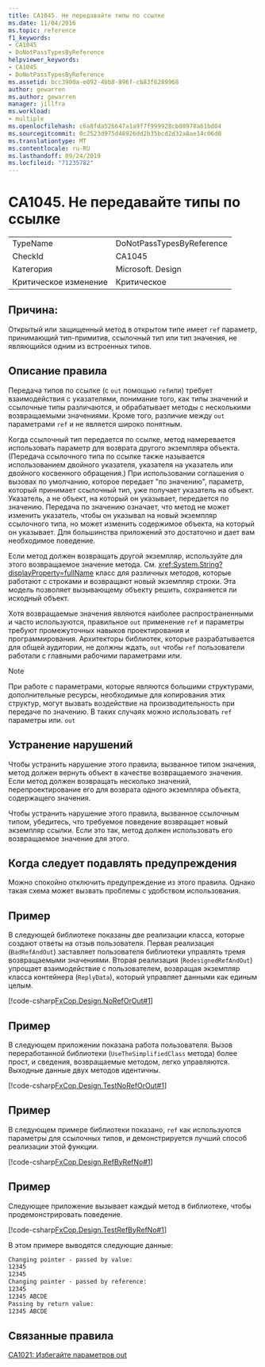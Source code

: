 ```yaml
---
title: CA1045. Не передавайте типы по ссылке
ms.date: 11/04/2016
ms.topic: reference
f1_keywords:
- CA1045
- DoNotPassTypesByReference
helpviewer_keywords:
- CA1045
- DoNotPassTypesByReference
ms.assetid: bcc3900a-e092-4bb8-896f-cb83f6289968
author: gewarren
ms.author: gewarren
manager: jillfra
ms.workload:
- multiple
ms.openlocfilehash: c6a8fda526647a1a9f7f999928cb08978a61bd04
ms.sourcegitcommit: 0c2523d975d48926dd2b35bcd2d32a8ae14c06d8
ms.translationtype: MT
ms.contentlocale: ru-RU
ms.lasthandoff: 09/24/2019
ms.locfileid: "71235782"
---
```

# <a name="ca1045-do-not-pass-types-by-reference"></a>CA1045. Не передавайте типы по ссылке

|||
|-|-|
|TypeName|DoNotPassTypesByReference|
|CheckId|CA1045|
|Категория|Microsoft. Design|
|Критическое изменение|Критическое|

## <a name="cause"></a>Причина:
Открытый или защищенный метод в открытом типе имеет `ref` параметр, принимающий тип-примитив, ссылочный тип или тип значения, не являющийся одним из встроенных типов.

## <a name="rule-description"></a>Описание правила
Передача типов по ссылке (с `out` помощью `ref`или) требует взаимодействия с указателями, понимание того, как типы значений и ссылочные типы различаются, и обрабатывает методы с несколькими возвращаемыми значениями. Кроме того, различие между `out` параметрами `ref` и не является широко понятным.

Когда ссылочный тип передается по ссылке, метод намеревается использовать параметр для возврата другого экземпляра объекта. (Передача ссылочного типа по ссылке также называется использованием двойного указателя, указателя на указатель или двойного косвенного обращения.) При использовании соглашения о вызовах по умолчанию, которое передает "по значению", параметр, который принимает ссылочный тип, уже получает указатель на объект. Указатель, а не объект, на который он указывает, передается по значению. Передача по значению означает, что метод не может изменить указатель, чтобы он указывал на новый экземпляр ссылочного типа, но может изменить содержимое объекта, на который он указывает. Для большинства приложений это достаточно и дает вам необходимое поведение.

Если метод должен возвращать другой экземпляр, используйте для этого возвращаемое значение метода. См. <xref:System.String?displayProperty=fullName> класс для различных методов, которые работают с строками и возвращают новый экземпляр строки. Эта модель позволяет вызывающему объекту решить, сохраняется ли исходный объект.

Хотя возвращаемые значения являются наиболее распространенными и часто используются, правильное `out` применение `ref` и параметры требуют промежуточных навыков проектирования и программирования. Архитекторы библиотек, которые разрабатывается для общей аудитории, не должны ждать, `out` чтобы `ref` пользователи работали с главными рабочими параметрами или.

> [!NOTE]
> При работе с параметрами, которые являются большими структурами, дополнительные ресурсы, необходимые для копирования этих структур, могут вызвать воздействие на производительность при передаче по значению. В таких случаях можно использовать `ref` параметры или. `out`

## <a name="how-to-fix-violations"></a>Устранение нарушений
Чтобы устранить нарушение этого правила, вызванное типом значения, метод должен вернуть объект в качестве возвращаемого значения. Если метод должен возвращать несколько значений, перепроектирование его для возврата одного экземпляра объекта, содержащего значения.

Чтобы устранить нарушение этого правила, вызванное ссылочным типом, убедитесь, что требуемое поведение возвращает новый экземпляр ссылки. Если это так, метод должен использовать его возвращаемое значение для этого.

## <a name="when-to-suppress-warnings"></a>Когда следует подавлять предупреждения
Можно спокойно отключить предупреждение из этого правила. Однако такая схема может вызвать проблемы с удобством использования.

## <a name="example"></a>Пример
В следующей библиотеке показаны две реализации класса, которые создают ответы на отзыв пользователя. Первая реализация (`BadRefAndOut`) заставляет пользователя библиотеки управлять тремя возвращаемыми значениями. Вторая реализация (`RedesignedRefAndOut`) упрощает взаимодействие с пользователем, возвращая экземпляр класса контейнера (`ReplyData`), который управляет данными как единым целым.

[!code-csharp[FxCop.Design.NoRefOrOut#1](../code-quality/codesnippet/CSharp/ca1045-do-not-pass-types-by-reference_1.cs)]

## <a name="example"></a>Пример
В следующем приложении показана работа пользователя. Вызов переработанной библиотеки (`UseTheSimplifiedClass` метода) более прост, и сведения, возвращаемые методом, легко управляются. Выходные данные двух методов идентичны.

[!code-csharp[FxCop.Design.TestNoRefOrOut#1](../code-quality/codesnippet/CSharp/ca1045-do-not-pass-types-by-reference_2.cs)]

## <a name="example"></a>Пример
В следующем примере библиотеки показано, `ref` как используются параметры для ссылочных типов, и демонстрируется лучший способ реализации этой функции.

[!code-csharp[FxCop.Design.RefByRefNo#1](../code-quality/codesnippet/CSharp/ca1045-do-not-pass-types-by-reference_3.cs)]

## <a name="example"></a>Пример
Следующее приложение вызывает каждый метод в библиотеке, чтобы продемонстрировать поведение.

[!code-csharp[FxCop.Design.TestRefByRefNo#1](../code-quality/codesnippet/CSharp/ca1045-do-not-pass-types-by-reference_4.cs)]

В этом примере выводятся следующие данные:

```txt
Changing pointer - passed by value:
12345
12345
Changing pointer - passed by reference:
12345
12345 ABCDE
Passing by return value:
12345 ABCDE
```

## <a name="related-rules"></a>Связанные правила
[CA1021: Избегайте параметров out](../code-quality/ca1021-avoid-out-parameters.md)